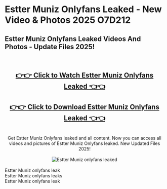 # Estter Muniz Onlyfans Leaked - New Video & Photos 2025 O7D212

<h2>Estter Muniz Onlyfans Leaked Videos And Photos - Update Files 2025!</h2>
<br>
<div align="center">
<h2><a href="https://ulove.online/aps_229" rel="nofollow">👉👉 Click to Watch Estter Muniz Onlyfans Leaked 👈👈</a></h2>
<h2><a href="https://ulove.online/aps_229" rel="nofollow">👉👉 Click to Download Estter Muniz Onlyfans Leaked 👈👈</a></h2>
<br>
Get Estter Muniz Onlyfans leaked and all content. Now you can access all videos and pictures of Estter Muniz Onlyfans leaked. New Updated Files 2025!
<br>
<br>
<a href="https://ulove.online/aps_229" rel="nofollow" data-target="animated-image.originalLink"><img src="https://i.imgur.com/dJHk4Zq.gif)" alt="Estter Muniz onlyfans leaked" style="max-width: 100%; display: inline-block;" data-target="animated-image.originalImage"></a>
</div>
<br>
Estter Muniz onlyfans leak<br>
Estter Muniz onlyfans leaks<br>
Estter Muniz onlyfans leak